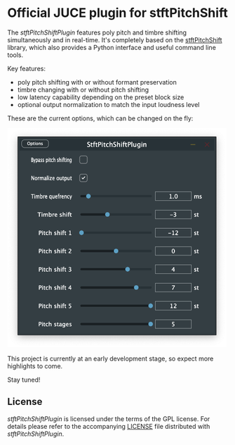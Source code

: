 # Official JUCE plugin for stftPitchShift

The *stftPitchShiftPlugin* features poly pitch and timbre shifting simultaneously and in real-time.
It's completely based on the [stftPitchShift](https://github.com/jurihock/stftPitchShift) library,
which also provides a Python interface and useful command line tools.

Key features:

- poly pitch shifting with or without formant preservation
- timbre changing with or without pitch shifting
- low latency capability depending on the preset block size
- optional output normalization to match the input loudness level

These are the current options, which can be changed on the fly:

<img src="assets/screenshot.png" width="500">

This project is currently at an early development stage,
so expect more highlights to come.

Stay tuned!

## License

*stftPitchShiftPlugin* is licensed under the terms of the GPL license.
For details please refer to the accompanying [LICENSE](LICENSE) file distributed with *stftPitchShiftPlugin*.
